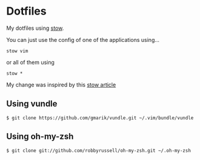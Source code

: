 Dotfiles
========

My dotfiles using [stow][stow].

You can just use the config of one of the applications using...

    stow vim

or all of them using

    stow *

My change was inspired by this [stow article][stow_article]

Using vundle
------------

    $ git clone https://github.com/gmarik/vundle.git ~/.vim/bundle/vundle

Using oh-my-zsh
---------------

    $ git clone git://github.com/robbyrussell/oh-my-zsh.git ~/.oh-my-zsh


[stow]: http://www.gnu.org/software/stow/
[stow_article]: http://brandon.invergo.net/news/2012-05-26-using-gnu-stow-to-manage-your-dotfiles.html
